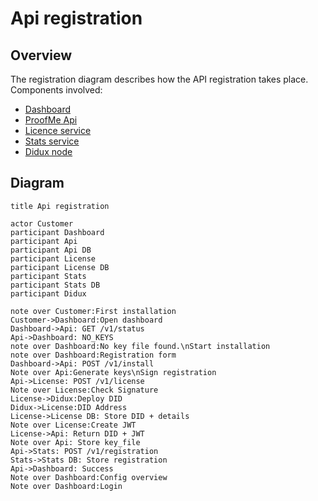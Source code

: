 # Api registration

## Overview

The registration diagram describes how the API registration takes place.
Components involved:

* [Dashboard](components_checkout.md)
* [ProofMe Api](components_api.md)
* [Licence service](components_license.md)
* [Stats service](components_stats.md)
* [Didux node](components_node.md)

## Diagram

```websequencediagrams
title Api registration

actor Customer
participant Dashboard
participant Api
participant Api DB
participant License
participant License DB
participant Stats
participant Stats DB
participant Didux

note over Customer:First installation
Customer->Dashboard:Open dashboard
Dashboard->Api: GET /v1/status
Api->Dashboard: NO_KEYS
note over Dashboard:No key file found.\nStart installation
note over Dashboard:Registration form
Dashboard->Api: POST /v1/install
Note over Api:Generate keys\nSign registration
Api->License: POST /v1/license
Note over License:Check Signature
License->Didux:Deploy DID
Didux->License:DID Address
License->License DB: Store DID + details
Note over License:Create JWT
License->Api: Return DID + JWT
Note over Api: Store key_file
Api->Stats: POST /v1/registration
Stats->Stats DB: Store registration
Api->Dashboard: Success
Note over Dashboard:Config overview
Note over Dashboard:Login
```